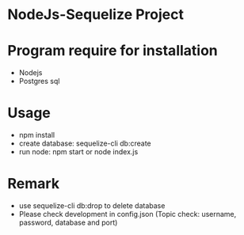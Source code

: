 # NodeJs-Sequelize Project

# Program require for installation
- Nodejs
- Postgres sql

# Usage
- npm install
- create database: sequelize-cli db:create
- run node: npm start or node index.js

# Remark
- use sequelize-cli db:drop to delete database
- Please check development in config.json (Topic check: username, password, database and port)